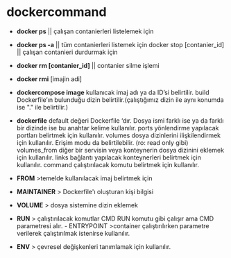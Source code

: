 # dockercommand 
- **docker ps** || çalışan contanierleri listelemek için 
- **docker ps -a** || tüm contanierleri listemek için docker stop [contanier_id] || çalışan contanieri durdurmak için 
- **docker rm [contanier_id]** || contanier silme işlemi
- **docker rmi** [imajin adi] 
- **dockercompose image** kullanıcak imaj adı ya da ID’si belirtilir. build Dockerfile’ın bulunduğu dizin belirtilir.(çalıştığımız dizin ile aynı konumda ise "." ile belirtilir.) 
- **dockerfile** default değeri Dockerfile ‘dır. Dosya ismi farklı ise ya da farklı bir dizinde ise bu anahtar kelime kullanılır. ports yönlendirme yapılacak portları belirtmek için kullanılır. volumes dosya dizinlerini ilişkilendirmek için kullanılır. Erişim modu da belirtilebilir. (ro: read only gibi) volumes_from diğer bir servisin veya konteynerin dosya dizinini eklemek için kullanılır. links bağlantı yapılacak konteynerleri belirtmek için kullanılır. command çalıştırılacak komutu belirtmek için kullanılır.

- **FROM** >temelde kullanılacak imaj belirtmek için 
- **MAINTAINER** > Dockerfile'ı oluşturan kişi bilgisi 
- **VOLUME** > dosya sistemine dizin eklemek 
- **RUN** > çalıştırılacak komutlar CMD RUN komutu gibi çalışır ama CMD parametresi alır. - ENTRYPOINT >container çalıştırılırken parametre verilerek çalıştırılmak istenirse kullanılır. 
- **ENV** > çevresel değişkenleri tanımlamak için kullanılır.
